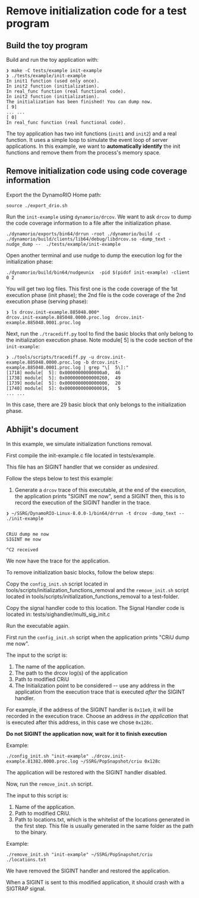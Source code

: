 # Remove initialization code for a test program
## Build the toy program
Build and run the toy application with:
```
❯ make -C tests/example init-example
❯ ./tests/example/init-example
In init1 function (used only once).
In init2 function (initialization).
In real_func function (real functional code).
In init2 function (initialization).
The initialization has been finished! You can dump now.
[ 9]
... ...
[ 0]
In real_func function (real functional code).
```

The toy application has two init functions (`init1` and `init2`) and a real function. It uses a simple loop to simulate the event loop of server applications.
In this example, we want to **automatically identify** the init functions and remove them from the process's memory space.


## Remove initialization code using code coverage information
Export the the DynamoRIO Home path:
```
source ./export_drio.sh
```

Run the `init-example` using `dynamorio/drcov`. We want to ask `drcov` to dump the code coverage information to a file after the initialization phase.
```
./dynamorio/exports/bin64/drrun -root ./dynamorio/build -c ./dynamorio/build/clients/lib64/debug/libdrcov.so -dump_text -nudge_dump --  ./tests/example/init-example
```
Open another terminal and use nudge to dump the execution log for the initialization phase:
```
./dynamorio/build/bin64/nudgeunix  -pid $(pidof init-example) -client 0 2
```

You will get two log files. This first one is the code coverage of the 1st execution phase (init phase); the 2nd file is the code coverage of the 2nd execution phase (serving phase):
```
❯ ls drcov.init-example.885048.000*
drcov.init-example.885048.0000.proc.log  drcov.init-example.885048.0001.proc.log
```
Next, run the `./tracediff.py` tool to find the basic blocks that only belong to the initialization execution phase. Note module[  5] is the code section of the `init-example`:
```
❯ ./tools/scripts/tracediff.py -u drcov.init-example.885048.0000.proc.log -b drcov.init-example.885048.0001.proc.log | grep "\[  5\]:"
[1718] module[  5]: 0x00000000000000a0,  46
[1738] module[  5]: 0x0000000000000260,  49
[1739] module[  5]: 0x0000000000000000,  20
[1740] module[  5]: 0x0000000000000016,   5
... ...
```
In this case, there are 29 basic block that only belongs to the initialization phase.

## Abhijit's document
In this example, we simulate initialization functions removal.

First compile the init-example.c file located in tests/example.

This file has an SIGINT handler that we consider as *undesired*.

Follow the steps below to test this example: 

1. Generate a `drcov` trace of this executable, at the end of the execution, the application prints "SIGINT me now", send a SIGINT then, this is to record the execution of the SIGINT handler in the trace. 

```
❯ ~/SSRG/DynamoRIO-Linux-8.0.0-1/bin64/drrun -t drcov -dump_text -- ./init-example


CRiU dump me now
SIGINT me now

^C2 received
```

We now have the trace for the application. 

To remove initialization basic blocks, follow the below steps: 

Copy the `config_init.sh` script located in tools/scripts/initialization_functions_removal and the `remove_init.sh` script located in tools/scripts/initialization_functions_removal to a test-folder. 

Copy the signal handler code to this location. The Signal Handler code is located in: tests/sighandler/multi_sig_init.c

Run the executable again.

First run the `config_init.sh` script when the application prints "CRiU dump me now". 

The input to the script is: 
1. The name of the application. 
2. The path to the drcov log(s) of the application 
3. Path to modified CRiU 
4. The Initialization point to be considered -- use any address in the application from the execution trace that is executed *after* the SIGINT handler. 

For example, if the address of the SIGINT handler is `0x11e9`, it will be recorded in the execution trace. Choose an address *in the application* that is executed after this address, in this case we chose `0x128c`.

**Do not SIGINT the application now, wait for it to finish execution**

Example:
```
./config_init.sh "init-example" ./drcov.init-example.81382.0000.proc.log ~/SSRG/PopSnapshot/criu 0x128c
```
The application will be restored with the SIGINT handler disabled. 

Now, run the `remove_init.sh` script. 

The input to this script is: 

1. Name of the application.
2. Path to modified CRiU. 
3. Path to locations.txt, which is the whitelist of the locations generated in the first step. This file is usually generated in the same folder as the path to the binary. 

Example:
```
./remove_init.sh "init-example" ~/SSRG/PopSnapshot/criu ./locations.txt
```
We have removed the SIGINT handler and restored the application. 

When a SIGINT is sent to this modified application, it should crash with a SIGTRAP signal.